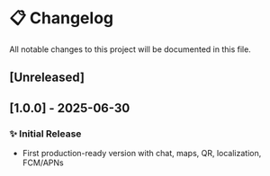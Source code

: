 # 📋 Changelog

All notable changes to this project will be documented in this file.

## [Unreleased]

## [1.0.0] - 2025-06-30
### ✨ Initial Release
- First production-ready version with chat, maps, QR, localization, FCM/APNs
